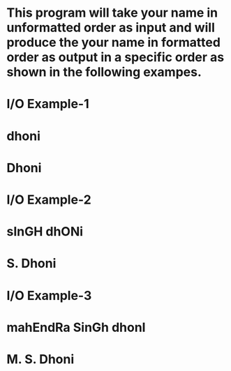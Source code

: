 # 
# This program will take your name in unformatted order as input and will produce the your name in formatted order as output in a specific order as shown in the following exampes.
# I/O Example-1 
#  dhoni
#  Dhoni
# I/O Example-2
#  sInGH dhONi
#  S. Dhoni
# I/O Example-3
#  mahEndRa SinGh dhonI
#  M. S. Dhoni
